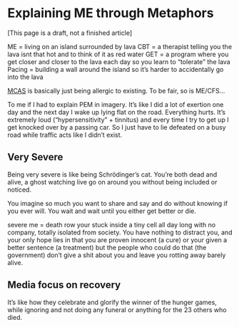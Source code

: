 # Explaining ME through Metaphors
[This page is a draft, not a finished article]

ME = living on an island surrounded by
lava 
CBT = a therapist telling you the lava isnt that hot and to think of it as red water
GET = a program where you get closer and closer to the lava each day so you learn to “tolerate” the lava
Pacing = building a wall around the island so it’s harder to accidentally go into the lava

 
[MCAS](https://x.com/hashtag/MCAS?src=hashtag_click) is basically just being allergic to existing. To be fair, so is ME/CFS…

To me if I had to explain PEM in imagery. It’s like I did a lot of exertion one day and the next day I wake up lying flat on the road. Everything hurts. It’s extremely loud (“hypersensitivity” + tinnitus) and every time I try to get up I get knocked over by a passing car. So I just have to lie defeated on a busy road while traffic acts like I didn’t exist.
## Very Severe
Being very severe is like being Schrödinger’s cat. You’re both dead and alive, a ghost watching live go on around you without being included or noticed.

You imagine so much you want to share and say and do without knowing if you ever will. You wait and wait until you either get better or die.

severe me = death row
your stuck inside a tiny cell all day long with no company, totally isolated from society. You have nothing to distract you, and your only hope lies in that you are proven innocent (a cure) or your given a better sentence (a treatment) but the people who could do that (the government) don’t give a shit about you and leave you rotting away barely alive.


## Media focus on recovery
It’s like how they celebrate and glorify the winner of the hunger games, while ignoring and not doing any funeral or anything for the 23 others who died.